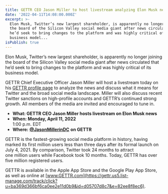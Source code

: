 ```yaml
---
title: GETTR CEO Jason Miller to host livestream analyzing Elon Musk news
date: '2022-04-11T14:08:00.000Z'
excerpt: >-
  Elon Musk, Twitter’s new largest shareholder, is apparently no longer joining
  the board of the Silicon Valley social media giant after news circulated that
  he’d seek to bring changes to the platform and was highly critical of its
  business model...
isPublish: true
---
```


Elon Musk, Twitter’s new largest shareholder, is apparently no longer joining the board of the Silicon Valley social media giant after news circulated that he’d seek to bring changes to the platform and was highly critical of its business model.  
  
GETTR Chief Executive Officer Jason Miller will host a livestream today on his [GETTR profile page](https://www.gettr.com/user/jasonmillerindc) to analyze the news and discuss what it means for Twitter and the broad social media landscape. Miller will also discuss recent Twitter sanctions on high-profile accounts and GETTR’s continued strong growth. All members of the media are invited and encouraged to tune in.

* **What: GETTR CEO Jason Miller hosts livestream on Elon Musk news**
* **When: Monday, April 11, 2022**  
  1:00 p.m. EDT
* **Where:** [**@JasonMillerinDC**](https://www.gettr.com/user/jasonmillerindc) **on GETTR**

  
GETTR is the fastest-growing social media platform in history, having marked its first million users less than three days after its formal launch on July 4, 2021. By comparison, Twitter took 24 months to attract one million users while Facebook took 10 months. Today, GETTR has over five million registered users.  
  
GETTR is available in the Apple App Store and the Google Play App Store, as well as online at [www.GETTR.com](https://gettr.us5.list-manage.com/track/click?u=ba369d366bf6ca0ee2e11d0b9&id=d05707d8c7&e=82ee8f8ec6).
